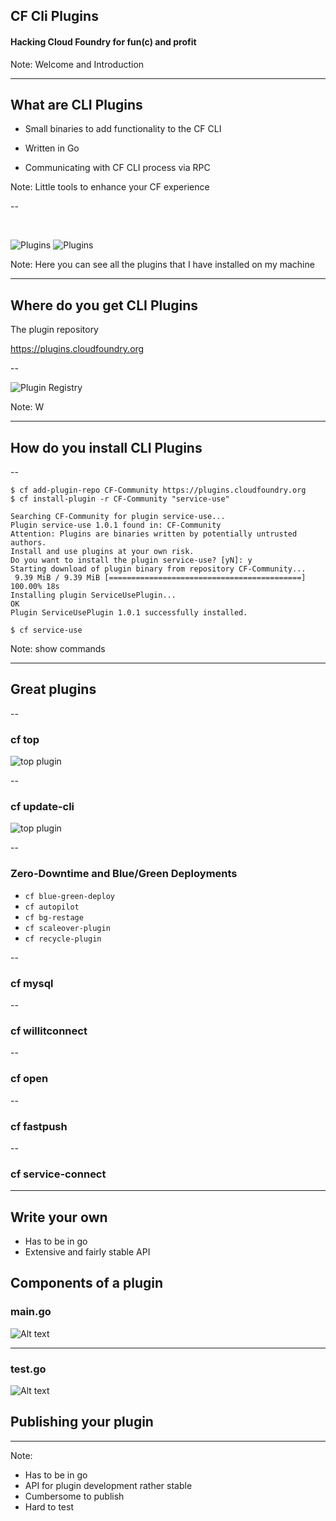 <!-- .slide: class="titlePage" -->

## CF Cli Plugins

#### Hacking Cloud Foundry for fun(c) and profit

Note:
Welcome and Introduction

---

## What are CLI Plugins


* Small binaries to add functionality to the CF CLI <!-- .element: class="fragment fade-in" data-fragment-index="1" -->

* Written in Go  <!-- .element: class="fragment fade-in" data-fragment-index="2" -->

* Communicating with CF CLI process via RPC  <!-- .element: class="fragment fade-in" data-fragment-index="3" -->

Note:
Little tools to enhance your CF experience

--

<br/>


![Plugins](./images/plugins.png) <!-- .element: class="fragment fade-out" data-fragment-index="1" -->
![Plugins](./images/plugins_highlighted.png) <!-- .element: class="fragment fade-in" data-fragment-index="1" -->

Note:
Here you can see all the plugins that I have installed on my machine 

---

## Where do you get CLI Plugins

The plugin repository <!-- .element: class="fragment fade-in" data-fragment-index="1" -->

https://plugins.cloudfoundry.org <!-- .element: class="fragment fade-in" data-fragment-index="1" -->

--

![Plugin Registry](./images/plugin-registry.png)

Note:
W

---

## How do you install CLI Plugins

--

```
$ cf add-plugin-repo CF-Community https://plugins.cloudfoundry.org
$ cf install-plugin -r CF-Community "service-use"

Searching CF-Community for plugin service-use...
Plugin service-use 1.0.1 found in: CF-Community
Attention: Plugins are binaries written by potentially untrusted authors.
Install and use plugins at your own risk.
Do you want to install the plugin service-use? [yN]: y
Starting download of plugin binary from repository CF-Community...
 9.39 MiB / 9.39 MiB [===========================================] 100.00% 18s
Installing plugin ServiceUsePlugin...
OK
Plugin ServiceUsePlugin 1.0.1 successfully installed.

$ cf service-use

```


Note:
show commands

---

## Great plugins

--

### cf top

![top plugin](./images/top.png)

--

### cf update-cli

![top plugin](./images/update-cli.png)

--

### Zero-Downtime and Blue/Green Deployments

* `cf blue-green-deploy`
* `cf autopilot`
* `cf bg-restage`
* `cf scaleover-plugin`
* `cf recycle-plugin`

--

### cf mysql

--

### cf willitconnect

--

### cf open

--

### cf fastpush

--

### cf service-connect

---

## Write your own

- Has to be in go
- Extensive and fairly stable API

## Components of a plugin

### main.go

![Alt text](screenshots/main.png?raw=true "main.go")

---

### test.go

![Alt text](screenshots/test.png?raw=true "test.go")

## Publishing your plugin


---

Note:
- Has to be in go
- API for plugin development rather stable
- Cumbersome to publish
- Hard to test
